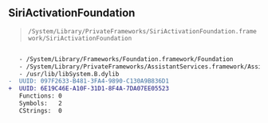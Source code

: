 ## SiriActivationFoundation

> `/System/Library/PrivateFrameworks/SiriActivationFoundation.framework/SiriActivationFoundation`

```diff

   - /System/Library/Frameworks/Foundation.framework/Foundation
   - /System/Library/PrivateFrameworks/AssistantServices.framework/AssistantServices
   - /usr/lib/libSystem.B.dylib
-  UUID: 097F2633-B481-3FA4-9890-C130A9B836D1
+  UUID: 6E19C46E-A10F-31D1-8F4A-7DA07EE05523
   Functions: 0
   Symbols:   2
   CStrings:  0

```
